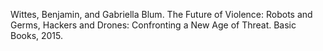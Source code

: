 Wittes, Benjamin, and Gabriella Blum. The Future of Violence: Robots and Germs, Hackers and Drones: Confronting a New Age of Threat. Basic Books, 2015.